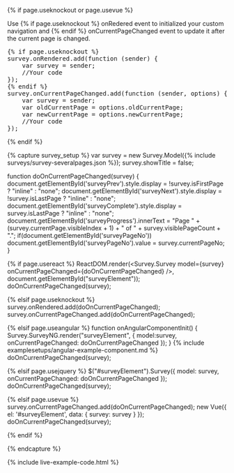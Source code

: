 {% if page.useknockout or page.usevue %}
<p>Use 
{% if page.useknockout %}
onRedered event to initialized your custom navigation and 
{% endif %}
onCurrentPageChanged event to update it after the current page is changed.</p>
<pre class="brush:js">
{% if page.useknockout %}
survey.onRendered.add(function (sender) {
    var survey = sender;
    //Your code
});
{% endif %}
survey.onCurrentPageChanged.add(function (sender, options) {
    var survey = sender;
    var oldCurrentPage = options.oldCurrentPage;
    var newCurrentPage = options.newCurrentPage;
    //Your code
});
</pre>
{% endif %}

{% capture survey_setup %}
var survey = new Survey.Model({% include surveys/survey-severalpages.json %});
survey.showTitle = false;

function doOnCurrentPageChanged(survey) {
    document.getElementById('surveyPrev').style.display = !survey.isFirstPage ? "inline" : "none";
    document.getElementById('surveyNext').style.display = !survey.isLastPage ? "inline" : "none";
    document.getElementById('surveyComplete').style.display = survey.isLastPage ? "inline" : "none";
    document.getElementById('surveyProgress').innerText = "Page " + (survey.currentPage.visibleIndex + 1) + " of " + survey.visiblePageCount + ".";
    if(document.getElementById('surveyPageNo')) document.getElementById('surveyPageNo').value = survey.currentPageNo;
}

{% if page.usereact %}
ReactDOM.render(<Survey.Survey model={survey} onCurrentPageChanged={doOnCurrentPageChanged} />, document.getElementById("surveyElement"));
doOnCurrentPageChanged(survey);

{% elsif page.useknockout %}
survey.onRendered.add(doOnCurrentPageChanged);
survey.onCurrentPageChanged.add(doOnCurrentPageChanged);

{% elsif page.useangular %}
function onAngularComponentInit() {
    Survey.SurveyNG.render("surveyElement", {
        model:survey,
        onCurrentPageChanged: doOnCurrentPageChanged
    });
}
{% include examplesetups/angular-example-component.md %}
doOnCurrentPageChanged(survey);

{% elsif page.usejquery %}
$("#surveyElement").Survey({
    model: survey,
    onCurrentPageChanged: doOnCurrentPageChanged
});
doOnCurrentPageChanged(survey);

{% elsif page.usevue %}
survey.onCurrentPageChanged.add(doOnCurrentPageChanged);
new Vue({ el: '#surveyElement', data: { survey: survey } });
doOnCurrentPageChanged(survey);

{% endif %}

{% endcapture %}

{% include live-example-code.html %}
